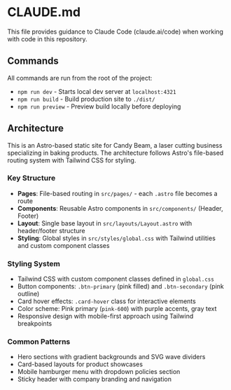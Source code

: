 # CLAUDE.md

This file provides guidance to Claude Code (claude.ai/code) when working with code in this repository.

## Commands

All commands are run from the root of the project:

- `npm run dev` - Starts local dev server at `localhost:4321`
- `npm run build` - Build production site to `./dist/`
- `npm run preview` - Preview build locally before deploying

## Architecture

This is an Astro-based static site for Candy Beam, a laser cutting business specializing in baking products. The architecture follows Astro's file-based routing system with Tailwind CSS for styling.

### Key Structure
- **Pages**: File-based routing in `src/pages/` - each `.astro` file becomes a route
- **Components**: Reusable Astro components in `src/components/` (Header, Footer)
- **Layout**: Single base layout in `src/layouts/Layout.astro` with header/footer structure
- **Styling**: Global styles in `src/styles/global.css` with Tailwind utilities and custom component classes

### Styling System
- Tailwind CSS with custom component classes defined in `global.css`
- Button components: `.btn-primary` (pink filled) and `.btn-secondary` (pink outline)
- Card hover effects: `.card-hover` class for interactive elements
- Color scheme: Pink primary (`pink-600`) with purple accents, gray text
- Responsive design with mobile-first approach using Tailwind breakpoints

### Common Patterns
- Hero sections with gradient backgrounds and SVG wave dividers
- Card-based layouts for product showcases
- Mobile hamburger menu with dropdown policies section
- Sticky header with company branding and navigation